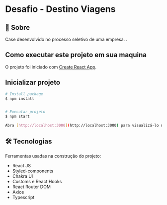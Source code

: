 # Desafio - Destino Viagens 

<h2 id="sobre">📓 Sobre </h2>
Case desenvolvido no processo seletivo de uma empresa. .
 
 ## Como executar este projeto em sua maquina 
 
 O projeto foi iniciado com [Create React App](https://github.com/facebook/create-react-app).

## Inicializar projeto
```bash
# Install package
$ npm install


# Executar projeto
$ npm start

Abra [http://localhost:3000](http://localhost:3000) para visualizá-lo no navegador.
```
 
## 🛠 Tecnologias

Ferramentas usadas na construção do projeto:

- React JS
- Styled-components
- Chakra UI
- Customs e React Hooks
- React Router DOM
- Axios
- Typescript
